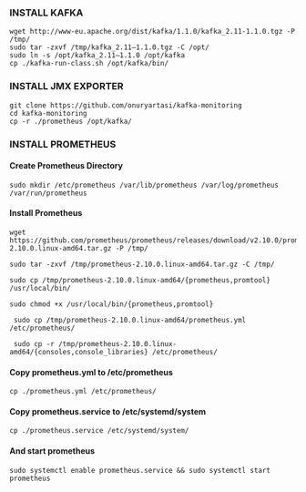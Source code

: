 ### INSTALL KAFKA

```
wget http://www-eu.apache.org/dist/kafka/1.1.0/kafka_2.11-1.1.0.tgz -P /tmp/
sudo tar -zxvf /tmp/kafka_2.11–1.1.0.tgz -C /opt/
sudo ln -s /opt/kafka_2.11–1.1.0 /opt/kafka
cp ./kafka-run-class.sh /opt/kafka/bin/
```

### INSTALL JMX EXPORTER

    git clone https://github.com/onuryartasi/kafka-monitoring
    cd kafka-monitoring
    cp -r ./prometheus /opt/kafka/

### INSTALL PROMETHEUS

#### Create Prometheus Directory
    sudo mkdir /etc/prometheus /var/lib/prometheus /var/log/prometheus /var/run/prometheus

#### Install Prometheus
    wget https://github.com/prometheus/prometheus/releases/download/v2.10.0/prometheus-2.10.0.linux-amd64.tar.gz -P /tmp/

    sudo tar -zxvf /tmp/prometheus-2.10.0.linux-amd64.tar.gz -C /tmp/

    sudo cp /tmp/prometheus-2.10.0.linux-amd64/{prometheus,promtool} /usr/local/bin/

    sudo chmod +x /usr/local/bin/{prometheus,promtool}

     sudo cp /tmp/prometheus-2.10.0.linux-amd64/prometheus.yml /etc/prometheus/

     sudo cp -r /tmp/prometheus-2.10.0.linux-amd64/{consoles,console_libraries} /etc/prometheus/

#### Copy prometheus.yml to /etc/prometheus

    cp ./prometheus.yml /etc/prometheus/

#### Copy prometheus.service to /etc/systemd/system

    cp ./prometheus.service /etc/systemd/system/

#### And start prometheus

    sudo systemctl enable prometheus.service && sudo systemctl start prometheus